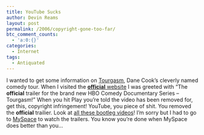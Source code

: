 ```yaml
---
title: YouTube Sucks
author: Devin Reams
layout: post
permalink: /2006/copyright-gone-too-far/
btc_comment_counts:
  - 'a:0:{}'
categories:
  - Internet
tags:
  - Antiquated
---
```

I wanted to get some information on [Tourgasm][1], Dane Cook&#8217;s cleverly named comedy tour. When I visited the [**official** website][2] I was greeted with &#8220;The **official** trailer for the brand new HBO Comedy Documentary Series &#8211; Tourgasm!&#8221; When you hit Play you&#8217;re told the video has been removed for, get this, copyright infringement! YouTube, you piece of shit. You removed the **official** trailier. Look at [all these bootleg videos][3]! I&#8217;m sorry but I had to go to [MySpace][4] to watch the trailers. You know you&#8217;re done when MySpace does better than you&#8230;

 [1]: http://www.tourgasm.com/
 [2]: http://www.tourgasm.com
 [3]: http://www.youtube.com/results?search=tourgasm&#038;search_type=search_videos&#038;search=Search
 [4]: http://www.myspace.com/tourgasm